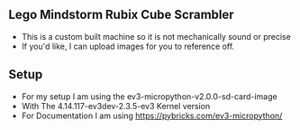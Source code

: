 ## Lego Mindstorm Rubix Cube Scrambler
 - This is a custom built machine so it is not mechanically sound or precise
 - If you'd like, I can upload images for you to reference off.

## Setup 
 - For my setup I am using the ev3-micropython-v2.0.0-sd-card-image
 - With The 4.14.117-ev3dev-2.3.5-ev3 Kernel version
 - For Documentation I am using https://pybricks.com/ev3-micropython/
